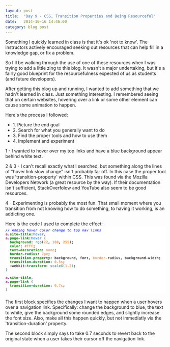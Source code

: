 ```yaml
---
layout: post
title:  "Day 9 - CSS, Transition Properties and Being Resourceful"
date:   2014-10-16 14:46:00
category: blog post
---
```


Something I quickly learned in class is that it's ok 'not to know'.  The instructors actively encouraged seeking out resources that can help fill in a knowledge gap, or fix a problem.

So I'll be walking through the use of one of these resources when I was trying to add a little zing to this blog.  It wasn't a major undertaking, but it's a fairly good blueprint for the resourcefulness expected of us as students (and future developers).

After getting this blog up and running, I wanted to add something that we hadn't learned in class.  Just something interesting.  I remembered seeing that on certain websites, hovering over a link or some other element can cause some animation to happen.

Here's the process I followed:
  <ul>
   <li>1. Picture the end goal</li>
   <li>2. Search for what you generally want to do</li>
   <li>3. Find the proper tools and how to use them</li>
   <li>4. Implement and experiment</li> 
  </ul>

1 - I wanted to hover over my top links and have a blue background appear behind white text.

2 & 3 - I can't recall exactly what I searched, but something along the lines of "hover link slow change" isn't probably far off.  In this case the proper tool was 'transition-property' within CSS.  This was found via the Mozilla Developers Network (a great resource by the way).  If their documentation isn't sufficient, StackOverfolow and YouTube also seem to be good resources.

4 - Experimenting is probably the most fun.  That small moment where you transition from not knowing how to do something, to having it working, is an addicting one.

Here is the code I used to complete the effect:
<img src="/images/transition.png" id="transition_img" />

The first block specifies the changes I want to happen when a user hovers over a navigation link.  Specifically: change the background to blue, the text to white, give the background some rounded edges, and slightly increase the font size.  Also, make all this happen quickly, but not immediatly via the 'transition-duration' property.

The second block simply says to take 0.7 seconds to revert back to the original state when a user takes their cursor off the navigation link.
